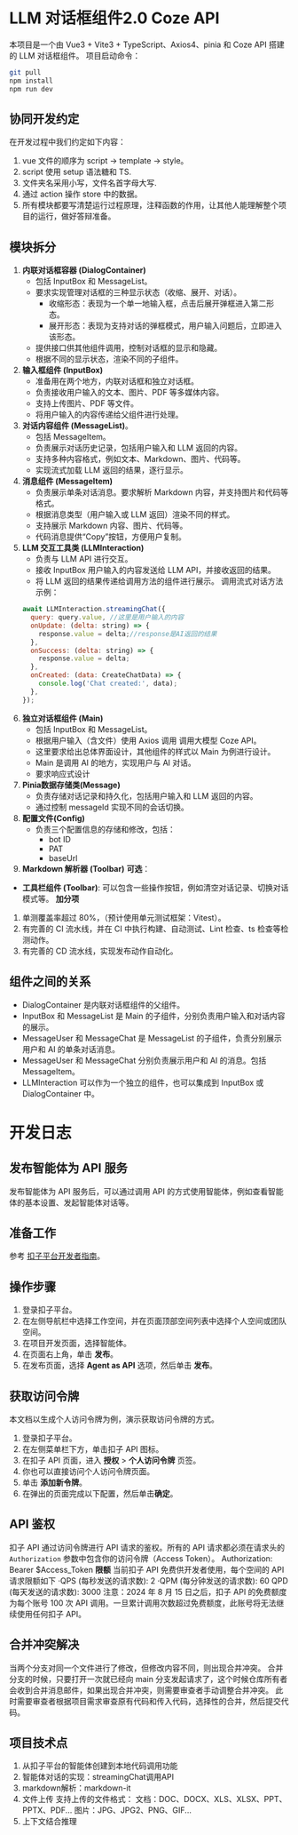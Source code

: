 # LLM 对话框组件2.0 Coze API

本项目是一个由 Vue3 + Vite3 + TypeScript、Axios4、pinia 和 Coze API 搭建的 LLM 对话框组件。
项目启动命令：

```bash
git pull
npm install
npm run dev
```

## 协同开发约定

在开发过程中我们约定如下内容：

1. vue 文件的顺序为 script -> template -> style。
2. script 使用 setup 语法糖和 TS.
3. 文件夹名采用小写，文件名首字母大写.
4. 通过 action 操作 store 中的数据。
5. 所有模块都要写清楚运行过程原理，注释函数的作用，让其他人能理解整个项目的运行，做好答辩准备。

## 模块拆分

1. **内联对话框容器 (DialogContainer)**
    * 包括 InputBox 和 MessageList。
    * 要求实现管理对话框的三种显示状态（收缩、展开、对话）。
        * 收缩形态：表现为一个单一地输入框，点击后展开弹框进入第二形态。
        * 展开形态：表现为支持对话的弹框模式，用户输入问题后，立即进入该形态。
    * 提供接口供其他组件调用，控制对话框的显示和隐藏。
    * 根据不同的显示状态，渲染不同的子组件。
2. **输入框组件 (InputBox)**
    * 准备用在两个地方，内联对话框和独立对话框。
    * 负责接收用户输入的文本、图片、PDF 等多媒体内容。
    * 支持上传图片、PDF 等文件。
    * 将用户输入的内容传递给父组件进行处理。
3. **对话内容组件 (MessageList)**。
    * 包括 MessageItem。
    * 负责展示对话历史记录，包括用户输入和 LLM 返回的内容。
    * 支持多种内容格式，例如文本、Markdown、图片、代码等。
    * 实现流式加载 LLM 返回的结果，逐行显示。
4. **消息组件 (MessageItem)**
    * 负责展示单条对话消息。要求解析 Markdown 内容，并支持图片和代码等格式。
    * 根据消息类型（用户输入或 LLM 返回）渲染不同的样式。
    * 支持展示 Markdown 内容、图片、代码等。
    * 代码消息提供“Copy”按钮，方便用户复制。
5. **LLM 交互工具类 (LLMInteraction)**
    * 负责与 LLM API 进行交互。
    * 接收 InputBox 用户输入的内容发送给 LLM API，并接收返回的结果。
    * 将 LLM 返回的结果传递给调用方法的组件进行展示。
      调用流式对话方法示例：
    ```js
    await LLMInteraction.streamingChat({
      query: query.value, //这里是用户输入的内容
      onUpdate: (delta: string) => {
        response.value = delta;//response是AI返回的结果
      },
      onSuccess: (delta: string) => {
        response.value = delta;
      },
      onCreated: (data: CreateChatData) => {
        console.log('Chat created:', data);
      },
    });
    ```
6. **独立对话框组件 (Main)**
    * 包括 InputBox 和 MessageList。
    * 根据用户输入（含文件）使用 Axios 调用 调用大模型 Coze API。
    * 这里要求给出总体界面设计，其他组件的样式以 Main 为例进行设计。
    * Main 是调用 AI 的地方，实现用户与 AI 对话。
    * 要求响应式设计
7. **Pinia数据存储类(Message)**
    * 负责存储对话记录和持久化，包括用户输入和 LLM 返回的内容。
    * 通过控制 messageId 实现不同的会话切换。
8. **配置文件(Config)**
    * 负责三个配置信息的存储和修改，包括：
        * bot ID
        * PAT
        * baseUrl
9. **Markdown 解析器 (Toolbar)**
   **可选**：

* **工具栏组件 (Toolbar)**: 可以包含一些操作按钮，例如清空对话记录、切换对话模式等。
  **加分项**

1. 单测覆盖率超过 80%，（预计使用单元测试框架：Vitest）。
2. 有完善的 CI 流水线，并在 CI 中执行构建、自动测试、Lint 检查、ts 检查等检测动作。
3. 有完善的 CD 流水线，实现发布动作自动化。

## 组件之间的关系

* DialogContainer 是内联对话框组件的父组件。
* InputBox 和 MessageList 是 Main 的子组件，分别负责用户输入和对话内容的展示。
* MessageUser 和 MessageChat 是 MessageList 的子组件，负责分别展示用户和 AI 的单条对话消息。
* MessageUser 和 MessageChat 分别负责展示用户和 AI 的消息。包括 MessageItem。
* LLMInteraction 可以作为一个独立的组件，也可以集成到 InputBox 或 DialogContainer 中。

# 开发日志

## 发布智能体为 API 服务

发布智能体为 API 服务后，可以通过调用 API 的方式使用智能体，例如查看智能体的基本设置、发起智能体对话等。

## 准备工作

参考 [扣子平台开发者指南](https://www.coze.cn/open/docs/developer_guides/preparation)。

## 操作步骤

1. 登录扣子平台。
2. 在左侧导航栏中选择工作空间，并在页面顶部空间列表中选择个人空间或团队空间。
3. 在项目开发页面，选择智能体。
4. 在页面右上角，单击 **发布**。
5. 在发布页面，选择 **Agent as API** 选项，然后单击 **发布**。

## 获取访问令牌

本文档以生成个人访问令牌为例，演示获取访问令牌的方式。

1. 登录扣子平台。
2. 在左侧菜单栏下方，单击扣子 API 图标。
3. 在扣子 API 页面，进入 **授权** > **个人访问令牌** 页签。
4. 你也可以直接访问个人访问令牌页面。
5. 单击 **添加新令牌**。
6. 在弹出的页面完成以下配置，然后单击**确定**。

## API 鉴权

扣子 API 通过访问令牌进行 API 请求的鉴权。所有的 API 请求都必须在请求头的 `Authorization` 参数中包含你的访问令牌（Access
Token）。
Authorization: Bearer $Access_Token
**限额**
当前扣子 API 免费供开发者使用，每个空间的 API请求限额如下
·QPS (每秒发送的请求数): 2
·QPM (每分钟发送的请求数): 60
QPD (每天发送的请求数): 3000
注意：2024 年 8 月 15 日之后，扣子 API 的免费额度为每个账号 100 次 API 调用。一旦累计调用次数超过免费额度，此账号将无法继续使用任何扣子
API。

## 合并冲突解决

当两个分支对同一个文件进行了修改，但修改内容不同，则出现合并冲突。
合并分支的时候，只要打开一次就已经向 main 分支发起请求了，这个时候仓库所有者会收到合并消息邮件，如果出现合并冲突，则需要审查者手动调整合并冲突。
此时需要审查者根据项目需求审查原有代码和传入代码，选择性的合并，然后提交代码。

## 项目技术点
1. 从扣子平台的智能体创建到本地代码调用功能
1. 智能体对话的实现：streamingChat调用API
1. markdown解析：markdown-it
1. 文件上传
支持上传的文件格式：
文档：DOC、DOCX、XLS、XLSX、PPT、PPTX、PDF...
图片：JPG、JPG2、PNG、GIF...
1. 上下文结合推理

